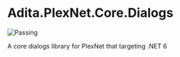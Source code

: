 # Adita.PlexNet.Core.Dialogs
![Passing](https://github.com/sans-eng/Adita.PlexNet.Core.Dialogs/actions/workflows/main.yml/badge.svg?branch=v2.0)

A core dialogs library for PlexNet that targeting .NET 6
